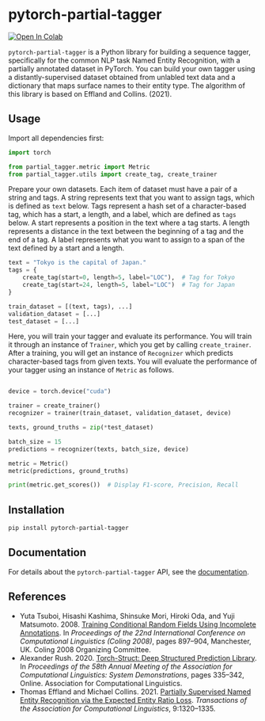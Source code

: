 # pytorch-partial-tagger

[![Open In Colab](https://colab.research.google.com/assets/colab-badge.svg)](https://colab.research.google.com/drive/17GcpKmYn49bMM-mCZhiuRu8dkPZ0WXuD?usp=sharing)

`pytorch-partial-tagger` is a Python library for building a sequence tagger, specifically for the common NLP task Named Entity Recognition, with a partially annotated dataset in PyTorch.
You can build your own tagger using a distantly-supervised dataset obtained from unlabled text data and a dictionary that maps surface names to their entity type.
The algorithm of this library is based on Effland and Collins. (2021).


## Usage

Import all dependencies first:

```py
import torch

from partial_tagger.metric import Metric
from partial_tagger.utils import create_tag, create_trainer
```

Prepare your own datasets. Each item of dataset must have a pair of a string and tags.
A string represents text that you want to assign tags, which is defined as `text` below.
Tags represent a hash set of a character-based tag, which has a start, a length, and a label, which are defined as `tags` below.
A start represents a position in the text where a tag starts.
A length represents a distance in the text between the beginning of a tag and the end of a tag.
A label represents what you want to assign to a span of the text defined by a start and a length.

```py
text = "Tokyo is the capital of Japan."
tags = {
    create_tag(start=0, length=5, label="LOC"),  # Tag for Tokyo
    create_tag(start=24, length=5, label="LOC")  # Tag for Japan
}

train_dataset = [(text, tags), ...]
validation_dataset = [...]
test_dataset = [...]
```

Here, you will train your tagger and evaluate its performance.
You will train it through an instance of `Trainer`, which you get by calling `create_trainer`.
After a training, you will get an instance of `Recognizer` which predicts character-based tags from given texts.
You will evaluate the performance of your tagger using an instance of `Metric` as follows.


```py

device = torch.device("cuda")

trainer = create_trainer()
recognizer = trainer(train_dataset, validation_dataset, device)

texts, ground_truths = zip(*test_dataset)

batch_size = 15
predictions = recognizer(texts, batch_size, device)

metric = Metric()
metric(predictions, ground_truths)

print(metric.get_scores())  # Display F1-score, Precision, Recall
```

## Installation

```bash
pip install pytorch-partial-tagger
```

## Documentation

For details about the `pytorch-partial-tagger` API,  see the [documentation](https://pytorch-partial-tagger.readthedocs.io/en/latest/).

## References

 - Yuta Tsuboi, Hisashi Kashima, Shinsuke Mori, Hiroki Oda, and Yuji Matsumoto. 2008. [Training Conditional Random Fields Using Incomplete Annotations](https://aclanthology.org/C08-1113/). In _Proceedings of the 22nd International Conference on Computational Linguistics (Coling 2008)_, pages 897–904, Manchester, UK. Coling 2008 Organizing Committee.
- Alexander Rush. 2020. [Torch-Struct: Deep Structured Prediction Library](https://aclanthology.org/2020.acl-demos.38/). In _Proceedings of the 58th Annual Meeting of the Association for Computational Linguistics: System Demonstrations_, pages 335–342, Online. Association for Computational Linguistics.
- Thomas Effland and Michael Collins. 2021. [Partially Supervised Named Entity Recognition via the Expected Entity Ratio Loss](https://aclanthology.org/2021.tacl-1.78/). _Transactions of the Association for Computational Linguistics_, 9:1320–1335.
